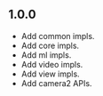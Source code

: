 ## 1.0.0

* Add common impls.
* Add core impls.
* Add ml impls.
* Add video impls.
* Add view impls.
* Add camera2 APIs.
